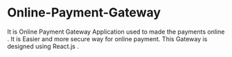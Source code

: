 # Online-Payment-Gateway
It is Online Payment Gateway Application used to made the payments online . It is Easier and more secure way for online payment. This Gateway is designed using React.js .
